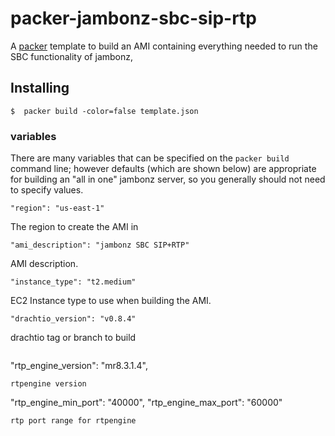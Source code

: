 # packer-jambonz-sbc-sip-rtp

A [packer](https://www.packer.io/) template to build an AMI containing everything needed to run the SBC functionality of jambonz,

## Installing 

```
$  packer build -color=false template.json
```

### variables
There are many variables that can be specified on the `packer build` command line; however defaults (which are shown below) are appropriate for building an "all in one" jambonz server, so you generally should not need to specify values.

```
"region": "us-east-1"
```
The region to create the AMI in

```
"ami_description": "jambonz SBC SIP+RTP"
```
AMI description.

```
"instance_type": "t2.medium"
```
EC2 Instance type to use when building the AMI.


```
"drachtio_version": "v0.8.4"
```
drachtio tag or branch to build

```

```
"rtp_engine_version": "mr8.3.1.4",
```
rtpengine version

```
"rtp_engine_min_port": "40000",
"rtp_engine_max_port": "60000"
```
rtp port range for rtpengine